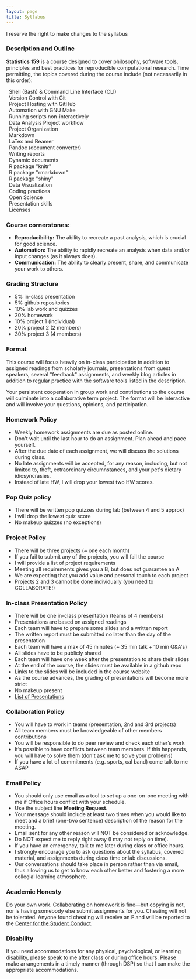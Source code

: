 ```yaml
---
layout: page
title: Syllabus
---
```


<p class="message">
  I reserve the right to make changes to the syllabus
</p>

### Description and Outline

__Statistics 159__ is a course designed to cover philosophy, software tools, 
principles and best practices for reproducible computational research.
Time permitting, the topics covered during the course include
(not necessarily in this order):

<i class="fa fa-folder"></i>&nbsp;&nbsp;Shell (Bash) & Command Line Interface (CLI)<br>
<i class="fa fa-git"></i>&nbsp;&nbsp;Version Control with Git <br>
<i class="fa fa-github"></i>&nbsp;&nbsp;Project Hosting with GitHub<br>
<i class="fa fa-gears"></i>&nbsp;&nbsp;Automation with GNU Make<br>
<i class="fa fa-spinner"></i>&nbsp;&nbsp;Running scripts non-interactively<br>
<i class="fa fa-refresh"></i>&nbsp;&nbsp;Data Analysis Project workflow<br>
<i class="fa fa-sitemap"></i>&nbsp;&nbsp;Project Organization <br>
<i class="fa fa-level-down"></i>&nbsp;&nbsp;Markdown<br>
<i class="fa fa-font"></i>&nbsp;&nbsp;LaTex and Beamer<br>
<i class="fa fa-arrows-alt"></i>&nbsp;&nbsp;Pandoc (document converter)<br>
<i class="fa fa-pencil-square-o"></i>&nbsp;&nbsp;Writing reports<br>
<i class="fa fa-file-code-o"></i>&nbsp;&nbsp;Dynamic documents<br>
<i class="fa fa-puzzle-piece"></i>&nbsp;&nbsp;R package "knitr"<br>
<i class="fa fa-recycle"></i>&nbsp;&nbsp;R package "rmarkdown"<br>
<i class="fa fa-sliders"></i>&nbsp;&nbsp;R package "shiny"<br>
<i class="fa fa-bar-chart"></i>&nbsp;&nbsp;Data Visualization<br>
<i class="fa fa-code"></i>&nbsp;&nbsp;Coding practices<br>
<i class="fa fa-unlock"></i>&nbsp;&nbsp;Open Science<br>
<i class="fa fa-picture-o"></i>&nbsp;&nbsp;Presentation skills<br>
<i class="fa fa-cc"></i>&nbsp;&nbsp;Licenses


### Course cornerstones:

- __Reproducibility:__ The ability to recreate a past analysis, which is 
crucial for good science.
- __Automation:__ The ability to rapidly recreate an analysis when data
and/or input changes (as it always does).
- __Communication:__ The ability to clearly present, share, and communicate 
your work to others.


### Grading Structure

-  5% in-class presentation
-  5% github repositories
- 10% lab work and quizzes
- 20% homework
- 10% project 1 (individual)
- 20% project 2 (2 members)
- 30% project 3 (4 members)


### Format

This course will focus heavily on in-class participation in addition to 
assigned readings from scholarly journals, presentations from guest speakers, 
several "feedback" assignments, and weekly blog articles in addition to 
regular practice with the software tools listed in the description.

Your persistent cooperation in group work and contributions to the course 
will culminate into a collaborative term project. The format will be interactive 
and will involve your questions, opinions, and participation.


### Homework Policy

- Weekly homework assignments are due as posted online.
- Don't wait until the last hour to do an assignment. Plan ahead and pace yourself.
- After the due date of each assignment, we will discuss the solutions during class.
- No late assignments will be accepted, for any reason, including, but not limited to, theft, extraordinary circumnstances, and your pet's dietary idiosyncrasies.
- Instead of late HW, I will drop your lowest two HW scores.


### Pop Quiz policy

- There will be written pop quizzes during lab (between 4 and 5 approx)
- I will drop the lowest quiz score
- No makeup quizzes (no exceptions)


### Project Policy

- There will be three projects (~ one each month)
- If you fail to submit any of the projects, you will fail the course
- I will provide a list of project requirements
- Meeting all requirements gives you a B, but does not guarantee an A
- We are expecting that you add value and personal touch to each project
- Projects 2 and 3 cannot be done individually (you need to COLLABORATE!)


### In-class Presentation Policy

- There will be one in-class presentation (teams of 4 members)
- Presentations are based on assigned readings
- Each team will have to prepare some slides and a written report
- The written report must be submitted no later than the day of the presentation
- Each team will have a max of 45 minutes (~ 35 min talk + 10 min Q&A's)
- All slides have to be publicly shared
- Each team will have one week after the presentation to share their slides
- At the end of the course, the slides must be available in a github repo
- Links to the slides will be included in the course website
- As the course advances, the grading of presentations will become more strict
- No makeup present
- [List of Presentations](https://docs.google.com/spreadsheets/d/1Nj69mdc6AU3tAo3kClGLjqgF2n5fkhMUsa2T0PzcLGA/pubhtml)

### Collaboration Policy

- You will have to work in teams (presentation, 2nd and 3rd projects)
- All team members must be knowledgeable of other members contributions
- You will be responsible to do peer review and check each other’s work
- It’s possible to have conflicts between team members. If this happends,
you will have to solve them (don't ask me to solve your problems)
- If you have a lot of commitments (e.g. sports, cal band) come talk to me ASAP


### <a name="email-policy"></a>Email Policy

- You should only use email as a tool to set up a one-on-one meeting with me if Office hours conflict with your schedule.
- Use the subject line __Meeting Request__.
- Your message should include at least two times when you would like to meet and a brief (one-two sentence) description of the reason for the meeting.
- Email sent for any other reason will NOT be considered or acknowledge.
- Do NOT expect me to reply right away (I may not reply on time).
- If you have an emergency, talk to me later during class or office hours.
- I strongly encourage you to ask questions about the syllabus, covered material, and assignments during class time or lab discussions. 
- Our conversations should take place in person rather than via email, thus allowing us to get to know each other better and fostering a more collegial learning atmosphere.


### Academic Honesty

Do your own work. Collaborating on homework is fine—but copying is not, nor is having somebody else submit assignments for you. Cheating will not be tolerated. Anyone found cheating will receive an F and will be reported to the [Center for the Student Conduct](http://sa.berkeley.edu/conduct).


### Disability

If you need accommodations for any physical, psychological, or learning disability, please speak to me after class or during office hours. Please make arrangements in a timely manner (through DSP) so that I can make the appropriate accommodations.
